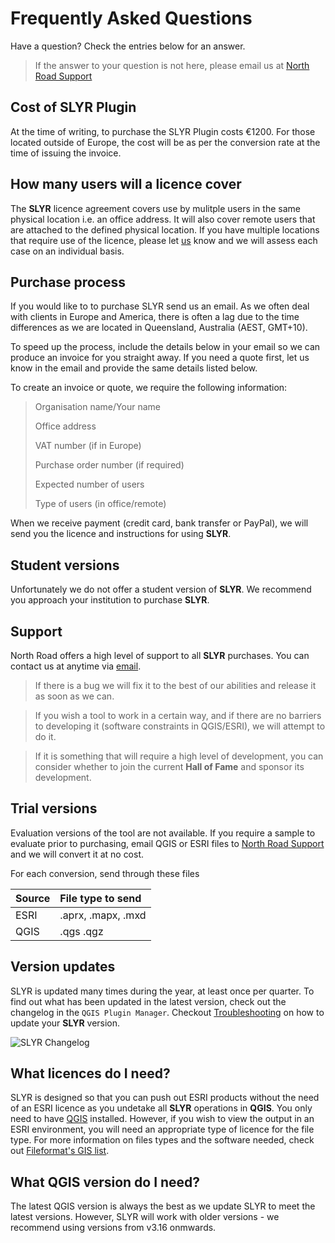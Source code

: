 <!-- use pronouns-->
# Frequently Asked Questions #
Have a question? Check the entries below for an answer. 
>If the answer to your question is not here, please email us at [North Road Support](mailto:info@north-road.com)

## Cost of SLYR Plugin ##
At the time of writing, to purchase the SLYR Plugin costs €1200. For those located outside of Europe, the cost will be as per the conversion rate at the time of issuing the invoice. 

## How many users will a licence cover ##
The **SLYR** licence agreement covers use by mulitple users in the same physical location i.e. an office address. It will also cover remote users that are attached to the defined physical location. If you have multiple locations that require use of the licence, please let [us](mailto:info@north-road.com) know and we will assess each case on an individual basis. 

## Purchase process ##
If you would like to to purchase SLYR send us an email. As we often deal with clients in Europe and America, there is often a lag due to the time differences as we are located in Queensland, Australia (AEST, GMT+10). 

To speed up the process, include the details below in your email so we can produce an invoice for you straight away. If you need a quote first, let us know in the email and provide the same details listed below.

To create an invoice or quote, we require the following information:

> Organisation name/Your name
> 
> Office address
> 
> VAT number (if in Europe)
> 
> Purchase order number (if required)
> 
> Expected number of users
> 
> Type of users (in office/remote)

When we receive payment (credit card, bank transfer or PayPal), we will send you the licence and instructions for using **SLYR**.

## Student versions ##
Unfortunately we do not offer a student version of **SLYR**. We recommend you approach your institution to purchase **SLYR**. 

## Support ##
North Road offers a high level of support to all **SLYR** purchases. You can contact us at anytime via [email](mailto:info@north-road.com). 
> If there is a bug we will fix it to the best of our abilities and release it as soon as we can. 

> If you wish a tool to work in a certain way, and if there are no barriers to developing it (software constraints in QGIS/ESRI), we will attempt to do it. 

> If it is something that will require a high level of development, you can consider whether to join the current **Hall of Fame** and sponsor its development.

## Trial versions ##
Evaluation versions of the tool are not available. If you require a sample to evaluate prior to purchasing, email QGIS or ESRI files to [North Road Support](mailto:info@north-road.com) and we will convert it at no cost.

For each conversion, send through these files

| Source | File type to send |
| ------ | :----------------- |
| ESRI | .aprx, .mapx, .mxd |
| QGIS | .qgs .qgz |

## Version updates  ##
SLYR is updated many times during the year, at least once per quarter. To find out what has been updated in the latest version, check out the changelog in the `QGIS Plugin Manager`. Checkout [Troubleshooting](/user_guide/troubleshooting) on how to update your **SLYR** version. 

![SLYR Changelog](../images/slyr_changelog.png.png)

## What licences do I need? ##
SLYR is designed so that you can push out ESRI products without the need of an ESRI licence as you undetake all **SLYR** operations in **QGIS**. You only need to have [QGIS](https://www.qgis.org/en/site/) installed. However, if you wish to view the output in an ESRI environment, you will need an appropriate type of licence for the file type. For more information on files types and the software needed, check out [Fileformat's GIS list](https://docs.fileformat.com/gis/).

## What QGIS version do I need? ##
The latest QGIS version is always the best as we update SLYR to meet the latest versions. However, SLYR will work with older versions - we recommend using versions from v3.16 onmwards.

